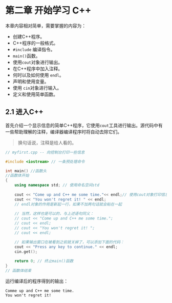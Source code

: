 # 第二章 开始学习 C++

本章内容相对简单，需要掌握的内容为：

- 创建C++程序。
- C++程序的一般格式。
- `#include` 编译指令。
- `main()`函数。
- 使用`cout`对象进行输出。 
- 在C++程序中加入注释。
- 何时以及如何使用 `endl`。
- 声明和使用变量。
- 使用 `cin`对象进行输入。
- 定义和使用简单函数。

## 2.1 进入C++
首先介绍一个显示信息的简单C++程序，它使用`cout`工具进行输出。源代码中有一些帮助理解的注释，编译器编译程序时将自动去除它们。
>换句话说，注释是给人看的。

```cpp
// myfirst.cpp -- 向控制台打印一些信息

#include <iostream> // 一条预处理命令       

int main() //函数头
//函数体开始
{                                
    using namespace std; // 使用命名空间std                      
        
    cout << "Come up and C++ me some time."<< endl;// 使用cout对象打印信息
    cout << "You won't regret it! " << endl;
    // endl对象的作用是新起一行，如果不加两句话就会粘在一起
    
    // 当然，这样也是可以的，与上述语句同义：
    // cout << "Come up and C++ me some time.";
    // cout << endl;
    // cout << "You won't regret it! ";
    // cout << endl;

    // 如果输出窗口在被看到之前就关掉了，可以添加下面的代码：
    cout << "Press any key to continue." << endl;
    cin.get();
    
    return 0; // 终止main()函数
}
// 函数体结束
```

运行编译后的程序得到的输出：
```
Comme up and C++ me some time.
You won't regret it! 
```
